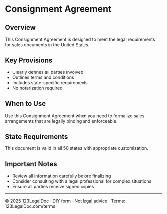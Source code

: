 # Consignment Agreement

## Overview
This Consignment Agreement is designed to meet the legal requirements for sales documents in the United States.

## Key Provisions
- Clearly defines all parties involved
- Outlines terms and conditions
- Includes state-specific requirements
- No notarization required

## When to Use
Use this Consignment Agreement when you need to formalize sales arrangements that are legally binding and enforceable.

## State Requirements
This document is valid in all 50 states with appropriate customization.

## Important Notes
- Review all information carefully before finalizing
- Consider consulting with a legal professional for complex situations
- Ensure all parties receive signed copies

---
© 2025 123LegalDoc · DIY form · Not legal advice · Terms: 123LegalDoc.com/terms
